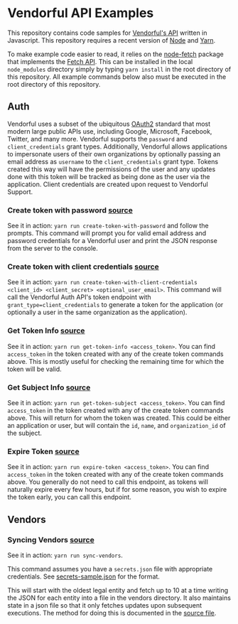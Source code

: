 # Vendorful API Examples

This repository contains code samples for [Vendorful's API](https://api.vendorful.com) written in Javascript.
This repository requires a recent version of [Node](https://nodejs.org/en/) and [Yarn](https://yarnpkg.com/).

To make example code easier to read, it relies on the [node-fetch](https://www.npmjs.com/package/node-fetch) package that implements the [Fetch API](https://developer.mozilla.org/en-US/docs/Web/API/Fetch_API). This can be installed in the local `node_modules` directory simply by typing `yarn install` in the root directory of this repository. All example commands below also must be executed in the root directory of this repository.

## Auth

Vendorful uses a subset of the ubiquitous [OAuth2](https://oauth.net/2/) standard that most modern large public APIs use, including Google, Microsoft, Facebook, Twitter, and many more.
Vendorful supports the `password` and `client_credentials` grant types.
Additionally, Vendorful allows applications to impersonate users of their own organizations by optionally passing an email address as `username` to the `client_credentials` grant type.
Tokens created this way will have the permissions of the user and any updates done with this token will be tracked as being done as the user via the application.
Client credentials are created upon request to Vendorful Support.

### Create token with password [source](./src/auth/create-token-with-password.js)

See it in action: `yarn run create-token-with-password` and follow the prompts.
This command will prompt you for valid email address and password credentials for a Vendorful user and print the JSON response from the server to the console.

### Create token with client credentials [source](./src/auth/create-token-with-client-credentials.js)

See it in action: `yarn run create-token-with-client-credentials <client_id> <client_secret> <optional_user_email>`.
This command will call the Vendorful Auth API's token endpoint with `grant_type=client_credentials` to generate a token for the application (or optionally a user in the same organization as the application).

### Get Token Info [source](./src/auth/get-token-info.js)

See it in action: `yarn run get-token-info <access_token>`.
You can find `access_token` in the token created with any of the create token commands above. This is mostly useful for checking the remaining time for which the token will be valid.

### Get Subject Info [source](./src/auth/get-token-subject.js)

See it in action: `yarn run get-token-subject <access_token>`.
You can find `access_token` in the token created with any of the create token commands above. This will return for whom the token was created. This could be either an application or user, but will contain the `id`, `name`, and `organization_id` of the subject.

### Expire Token [source](./src/auth/expire-token.js)

See it in action: `yarn run expire-token <access_token>`.
You can find `access_token` in the token created with any of the create token commands above. You generally do not need to call this endpoint, as tokens will naturally expire every few hours, but if for some reason, you wish to expire the token early, you can call this endpoint.

## Vendors

### Syncing Vendors [source](./src/vendors/sync.js)

See it in action: `yarn run sync-vendors`.

This command assumes you have a `secrets.json` file with appropriate credentials. See [secrets-sample.json](./secrets-sample.json) for the format.

This will start with the oldest legal entity and fetch up to 10 at a time writing the JSON for each entity into a file in the vendors directory. It also maintains state in a json file so that it only fetches updates upon subsequent executions. The method for doing this is documented in the [source file](./src/vendors/sync.js).
